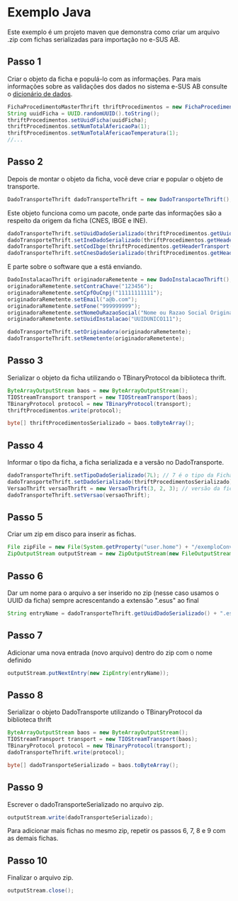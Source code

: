 # Exemplo Java

Este exemplo é um projeto maven que demonstra como criar um arquivo .zip com fichas serializadas para importação no e-SUS AB.

## Passo 1

Criar o objeto da ficha e populá-lo com as informações.
Para mais informações sobre as validações dos dados no sistema e-SUS AB consulte o [dicionário de dados](http://esusab.github.io/integracao/).

```java
FichaProcedimentoMasterThrift thriftProcedimentos = new FichaProcedimentoMasterThrift();
String uuidFicha = UUID.randomUUID().toString();
thriftProcedimentos.setUuidFicha(uuidFicha);
thriftProcedimentos.setNumTotalAfericaoPa(1);
thriftProcedimentos.setNumTotalAfericaoTemperatura(1);
//...
```

## Passo 2

Depois de montar o objeto da ficha, você deve criar e popular o objeto de transporte.

```java
DadoTransporteThrift dadoTransporteThrift = new DadoTransporteThrift();
```

Este objeto funciona como um pacote, onde parte das informações são a respeito da origem da ficha (CNES, IBGE e INE).

```java
dadoTransporteThrift.setUuidDadoSerializado(thriftProcedimentos.getUuidFicha());
dadoTransporteThrift.setIneDadoSerializado(thriftProcedimentos.getHeaderTransport().getIne());
dadoTransporteThrift.setCodIbge(thriftProcedimentos.getHeaderTransport().getCodigoIbgeMunicipio());
dadoTransporteThrift.setCnesDadoSerializado(thriftProcedimentos.getHeaderTransport().getCnes());
```

E parte sobre o software que a está enviando.

```java
DadoInstalacaoThrift originadoraRemetente = new DadoInstalacaoThrift();
originadoraRemetente.setContraChave("123456");
originadoraRemetente.setCpfOuCnpj("11111111111");
originadoraRemetente.setEmail("a@b.com");
originadoraRemetente.setFone("999999999");
originadoraRemetente.setNomeOuRazaoSocial("Nome ou Razao Social Originadora e Remetente");
originadoraRemetente.setUuidInstalacao("UUIDUNICO111");

dadoTransporteThrift.setOriginadora(originadoraRemetente);
dadoTransporteThrift.setRemetente(originadoraRemetente);
```

## Passo 3

Serializar o objeto da ficha utilizando o TBinaryProtocol da biblioteca thrift.

```java
ByteArrayOutputStream baos = new ByteArrayOutputStream();
TIOStreamTransport transport = new TIOStreamTransport(baos);
TBinaryProtocol protocol = new TBinaryProtocol(transport);
thriftProcedimentos.write(protocol);

byte[] thriftProcedimentosSerializado = baos.toByteArray();
```

## Passo 4

Informar o tipo da ficha, a ficha serializada e a versão no DadoTransporte.

```java
dadoTransporteThrift.setTipoDadoSerializado(7L); // 7 é o tipo da Ficha de Procedimentos, usada nesse exemplo.
dadoTransporteThrift.setDadoSerializado(thriftProcedimentosSerializado);
VersaoThrift versaoThrift = new VersaoThrift(3, 2, 3); // versão da ficha a ser exportada (não é a versão do e-SUS AB)
dadoTransporteThrift.setVersao(versaoThrift);
```

## Passo 5

Criar um zip em disco para inserir as fichas.

```java
File zipFile = new File(System.getProperty("user.home") + "/exemploConversaoThrift.zip");
ZipOutputStream outputStream = new ZipOutputStream(new FileOutputStream(zipFile));
```

## Passo 6

Dar um nome para o arquivo a ser inserido no zip (nesse caso usamos o UUID da ficha) sempre acrescentando a extensão ".esus" ao final

```java
String entryName = dadoTransporteThrift.getUuidDadoSerializado() + ".esus";
```

## Passo 7

Adicionar uma nova entrada (novo arquivo) dentro do zip com o nome definido

```java
outputStream.putNextEntry(new ZipEntry(entryName));
```

## Passo 8

Serializar o objeto DadoTransporte utilizando o TBinaryProtocol da biblioteca thrift

```java
ByteArrayOutputStream baos = new ByteArrayOutputStream();
TIOStreamTransport transport = new TIOStreamTransport(baos);
TBinaryProtocol protocol = new TBinaryProtocol(transport);
dadoTransporteThrift.write(protocol);

byte[] dadoTransporteSerializado = baos.toByteArray();
```

## Passo 9

Escrever o dadoTransporteSerializado no arquivo zip.

```java
outputStream.write(dadoTransporteSerializado);
```

Para adicionar mais fichas no mesmo zip, repetir os passos 6, 7, 8 e 9 com as demais fichas.

## Passo 10

Finalizar o arquivo zip.

```java
outputStream.close();
```

